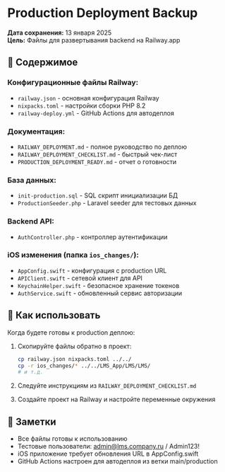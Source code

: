 # Production Deployment Backup

**Дата сохранения:** 13 января 2025  
**Цель:** Файлы для развертывания backend на Railway.app

## 📁 Содержимое

### Конфигурационные файлы Railway:
- `railway.json` - основная конфигурация Railway
- `nixpacks.toml` - настройки сборки PHP 8.2
- `railway-deploy.yml` - GitHub Actions для автодеплоя

### Документация:
- `RAILWAY_DEPLOYMENT.md` - полное руководство по деплою
- `RAILWAY_DEPLOYMENT_CHECKLIST.md` - быстрый чек-лист
- `PRODUCTION_DEPLOYMENT_READY.md` - отчет о готовности

### База данных:
- `init-production.sql` - SQL скрипт инициализации БД
- `ProductionSeeder.php` - Laravel seeder для тестовых данных

### Backend API:
- `AuthController.php` - контроллер аутентификации

### iOS изменения (папка `ios_changes/`):
- `AppConfig.swift` - конфигурация с production URL
- `APIClient.swift` - сетевой клиент для API
- `KeychainHelper.swift` - безопасное хранение токенов
- `AuthService.swift` - обновленный сервис авторизации

## 🚀 Как использовать

Когда будете готовы к production деплою:

1. Скопируйте файлы обратно в проект:
   ```bash
   cp railway.json nixpacks.toml ../../
   cp -r ios_changes/* ../../LMS_App/LMS/LMS/
   # и т.д.
   ```

2. Следуйте инструкциям из `RAILWAY_DEPLOYMENT_CHECKLIST.md`

3. Создайте проект на Railway и настройте переменные окружения

## 📝 Заметки

- Все файлы готовы к использованию
- Тестовые пользователи: admin@lms.company.ru / Admin123!
- iOS приложение требует обновления URL в AppConfig.swift
- GitHub Actions настроен для автодеплоя из ветки main/production 